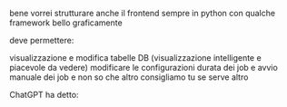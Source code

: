 bene vorrei strutturare anche il frontend sempre in python con qualche framework bello graficamente

deve permettere:

visualizzazione e modifica tabelle DB (visualizzazione intelligente e piacevole da vedere)
modificare le configurazioni 
durata dei job e avvio manuale dei job
e non so che altro consigliamo tu se serve altro

ChatGPT ha detto: